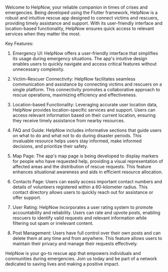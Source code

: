 Welcome to HelpNow, your reliable companion in times of crises and emergencies. Being developed using the Flutter framework, HelpNow is a robust and intuitive rescue app designed to connect victims and rescuers, providing timely assistance and support. With its user-friendly interface and location-based functionality, HelpNow ensures quick access to relevant services when they matter the most.

Key Features:

1. Emergency UI: HelpNow offers a user-friendly interface that simplifies its usage during emergency situations. The app's intuitive design enables users to quickly navigate and access critical features without unnecessary complexity.

2. Victim-Rescuer Connectivity: HelpNow facilitates seamless communication and assistance by connecting victims and rescuers on a single platform. This connectivity promotes a collaborative approach to rescue operations, maximizing efficiency and effectiveness.

3. Location-based Functionality: Leveraging accurate user location data, HelpNow provides location-specific services and support. Users can access relevant information based on their current location, ensuring they receive timely assistance from nearby resources.

4. FAQ and Guide: HelpNow includes informative sections that guide users on what to do and what not to do during disaster periods. This invaluable resource helps users stay informed, make informed decisions, and prioritize their safety.

5. Map Page: The app's map page is being developed to display markers for people who have requested help, providing a visual representation of affected areas and the distribution of rescue requests. This feature enhances situational awareness and aids in efficient resource allocation.

6. Contacts Page: Users can easily access important contact numbers and details of volunteers registered within a 60-kilometer radius. This contact directory allows users to quickly reach out for assistance or offer support.

7. User Rating: HelpNow incorporates a user rating system to promote accountability and reliability. Users can rate and upvote posts, enabling rescuers to identify valid requests and relevant information while filtering out spam or irrelevant content.

8. Post Management: Users have full control over their own posts and can delete them at any time and from anywhere. This feature allows users to maintain their privacy and manage their requests effectively.

HelpNow is your go-to rescue app that empowers individuals and communities during emergencies. Join us today and be part of a network dedicated to saving lives and making a positive impact.

